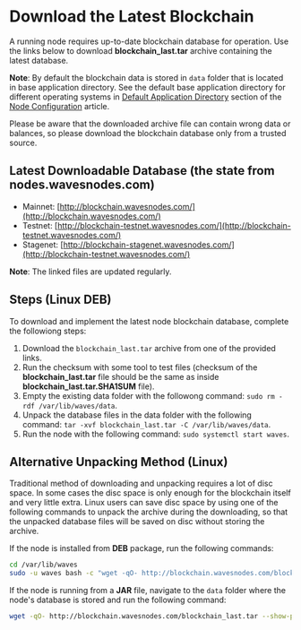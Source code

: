 # Download the Latest Blockchain

A running node requires up-to-date blockchain database for operation. Use the links below to download **blockchain_last.tar** archive containing the latest database.

**Note**: By default the blockchain data is stored in `data` folder that is located in base application directory.
See the default base application directory for different operating systems in [Default Application Directory](/en/waves-node/node-configuration#default-application-directory) section of the [Node Configuration](/en/waves-node/node-configuration) article.

Please be aware that the downloaded archive file can contain wrong data or balances, so please download the blockchain database only from a trusted source.

## Latest Downloadable Database (the state from nodes.wavesnodes.com)

* Mainnet: [http://blockchain.wavesnodes.com/](http://blockchain.wavesnodes.com/)
* Testnet: [http://blockchain-testnet.wavesnodes.com/](http://blockchain-testnet.wavesnodes.com/)
* Stagenet: [http://blockchain-stagenet.wavesnodes.com/](http://blockchain-testnet.wavesnodes.com/)

**Note**: The linked files are updated regularly.

## Steps (Linux DEB)

To download and implement the latest node blockchain database, complete the followiong steps:

1. Download the `blockchain_last.tar` archive from one of the provided links.
2. Run the checksum with some tool to test files (checksum of the **blockchain_last.tar** file should be the same as inside **blockchain_last.tar.SHA1SUM** file).
3. Empty the existing data folder with the followong command: `sudo rm -rdf /var/lib/waves/data`.
4. Unpack the database files in the data folder with the following command: `tar -xvf blockchain_last.tar -C /var/lib/waves/data`.
5. Run the node with the following command: `sudo systemctl start waves`.

## Alternative Unpacking Method (Linux)

Traditional method of downloading and unpacking requires a lot of disc space. In some cases the disc space is only enough for the blockchain itself and very little extra.
Linux users can save disc space by using one of the following commands to unpack the archive during the downloading, so that the unpacked database files will be saved on disc without storing the archive.

If the node is installed from **DEB** package, run the following commands:

```bash
cd /var/lib/waves
sudo -u waves bash -c "wget -qO- http://blockchain.wavesnodes.com/blockchain_last.tar --show-progress | tar xf -"
```

If the node is running from a **JAR** file, navigate to the `data` folder where the node's database is stored and run the following command:

```bash
wget -qO- http://blockchain.wavesnodes.com/blockchain_last.tar --show-progress | tar xf -
```
